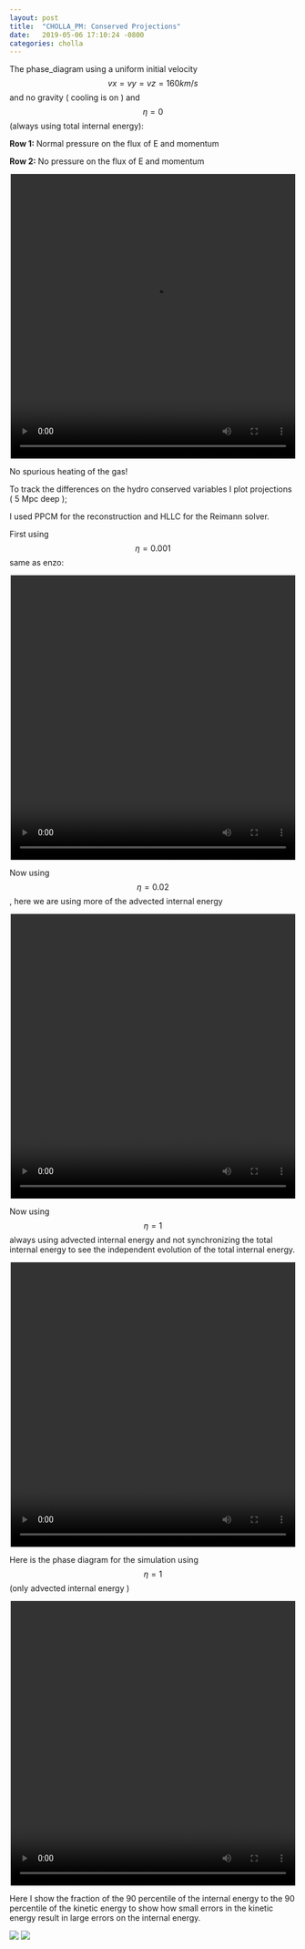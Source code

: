 ```yaml
---
layout: post
title:  "CHOLLA_PM: Conserved Projections"
date:   2019-05-06 17:10:24 -0800
categories: cholla
---
```


The phase_diagram using a uniform initial velocity $$vx = vy = vz = 160 km/s $$ and no gravity ( cooling is on ) and $$\eta=0$$ (always using total internal energy):

**Row 1:** Normal pressure on the flux of E and momentum

**Row 2:** No pressure on the flux of E and momentum


<div style="text-align: center">
<video src="{{ site.url }}assets/videos/phase_diagram_uniform_vel.mp4" width="500" height="500" controls preload> </video>
</div>
 
No spurious heating of the gas!  

To track the differences on the hydro conserved variables I plot projections ( 5 Mpc deep );

I used PPCM for the reconstruction and HLLC for the Reimann solver.

First using $$\eta = 0.001$$ same as enzo:

<div style="text-align: center">
<video src="{{ site.url }}assets/videos/projections_de001.mp4" width="500" height="500" controls preload> </video>
</div>


Now using $$\eta =0.02$$, here we are using more of the advected internal energy


<div style="text-align: center">
<video src="{{ site.url }}assets/videos/projections_de02.mp4" width="500" height="500" controls preload> </video>
</div>


Now using $$\eta=1$$ always using advected internal energy and not synchronizing the total internal energy to see the independent evolution of the total internal energy.


<div style="text-align: center">
<video src="{{ site.url }}assets/videos/projections_de1.mp4" width="500" height="500" controls preload> </video>
</div>


 Here is the phase diagram for the simulation using $$\eta=1$$ (only advected internal energy )

 <div style="text-align: center">
 <video src="{{ site.url }}assets/videos/phase_diagram_de1.mp4" width="500" height="500" controls preload> </video>
 </div>
  
 Here I show the fraction of the 90 percentile of the internal energy to the 90 percentile of the kinetic energy to show how small errors in the kinetic energy result in large errors on the internal energy.
 
 <img src="{{ site.url }}assets/images/E_percentile_90.png">
 
  <img src="{{ site.url }}assets/images/V_percentile_90.png">

